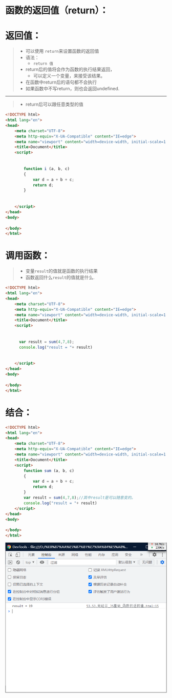 # 函数的返回值（return）：

# 返回值：

> - 可以使用 `return`来设置函数的返回值
> - 语法：
>   - `return 值`
> - return后的值将会作为函数的执行结果返回，
>   - 可以定义一个变量，来接受该结果。
> - 在函数中return后的语句都不会执行
> - 如果函数中不写return，则也会返回undefined.

<hr>

> - return后可以跟任意类型的值

```html
<!DOCTYPE html>
<html lang="en">
<head>
    <meta charset="UTF-8">
    <meta http-equiv="X-UA-Compatible" content="IE=edge">
    <meta name="viewport" content="width=device-width, initial-scale=1.0">
    <title>Document</title>
    <script>
        
        
        function i (a, b, c)
        {
            var d = a + b + c;
            return d;
        }
        
        
    </script>
</head>
<body>
    
</body>
</html>
```



# 调用函数：

> - 变量`result`的值就是函数的执行结果
> - 函数返回什么`result`的值就是什么.

```html
<!DOCTYPE html>
<html lang="en">
<head>
    <meta charset="UTF-8">
    <meta http-equiv="X-UA-Compatible" content="IE=edge">
    <meta name="viewport" content="width=device-width, initial-scale=1.0">
    <title>Document</title>
    <script>
        
        
      var result = sum(4,7,8);
      console.log("result = "+ result)
        
        
    </script>
</head>
<body>
    
</body>
</html>
```

# 结合：

```html
<!DOCTYPE html>
<html lang="en">
<head>
    <meta charset="UTF-8">
    <meta http-equiv="X-UA-Compatible" content="IE=edge">
    <meta name="viewport" content="width=device-width, initial-scale=1.0">
    <title>Document</title>
    <script>
        function sum (a, b, c)
        {
            var d = a + b + c;
            return d;
        }
        var result = sum(4,7,8);//其中result是可以随意变的。
        console.log("result = "+ result)
    </script>
</head>
<body>
    
</body>
</html>
```

![image-20211223165819794](../pic/image-20211223165819794.png)
